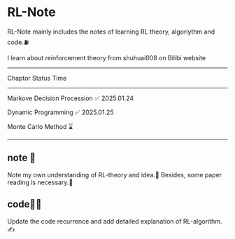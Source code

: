 # RL-Note
RL-Note mainly includes the notes of learning RL theory, algoriythm and code.⛽️

I learn about reinforcement theory from shuhuai008 on Bilibi website

***************************************************************************************
Chaptor                                  Status                         Time
***************************************************************************************
Markove Decision Procession                ✅                         2025.01.24

Dynamic Programming                        ✅                         2025.01.25

Monte Carlo Method                         ⌛️
***************************************************************************************


## note 📒
Note my own understanding of RL-theory and idea.🧠 Besides, some paper reading is necessary.📖

## code🧑‍💻
Update the code recurrence and add detailed explanation of RL-algorithm.✍️
